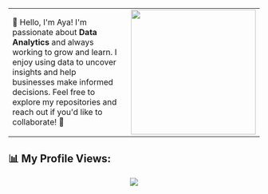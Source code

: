 <table>
  <tr>
    <td style="text-align: left; padding-right: 20px;">
      <h>👋 Hello, I'm Aya!<h>
      I'm passionate about <b>Data Analytics</b> and always working to grow and learn.  
      I enjoy using data to uncover insights and help businesses make informed decisions.  
      Feel free to explore my repositories and reach out if you'd like to collaborate! 🚀
    </td>
    <td style="text-align: right;">
      <img src="https://github.com/user-attachments/assets/7eb5880b-8059-43a7-a06b-2505211f7c2f" width="250" />
    </td>
  </tr>
</table>

## 📊 My Profile Views:

<p align="center">
  <img src="https://komarev.com/ghpvc/?username=yourusername&color=blue" />
</p>
